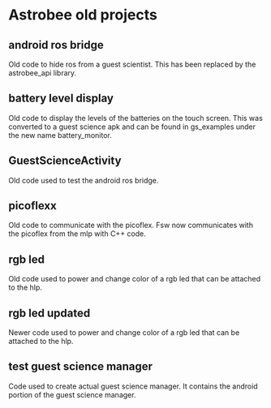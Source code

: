# Astrobee old projects

## android ros bridge
Old code to hide ros from a guest scientist. This has been replaced by the astrobee_api library.

## battery level display
Old code to display the levels of the batteries on the touch screen. This was converted to a guest science apk and can be found in gs_examples under the new name battery_monitor.

## GuestScienceActivity
Old code used to test the android ros bridge.

## picoflexx

Old code to communicate with the picoflex. Fsw now communicates with the picoflex from the mlp with C++ code.

## rgb led

Old code used to power and change color of a rgb led that can be attached to the hlp. 

## rgb led updated
Newer code used to power and change color of a rgb led that can be attached to the hlp.

## test guest science manager

Code used to create actual guest science manager. It contains the android portion of the guest science manager.
